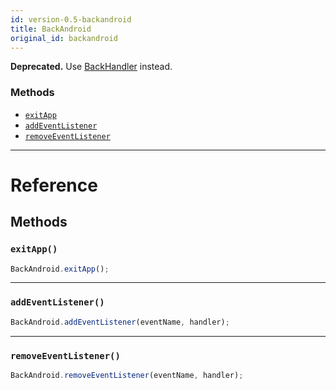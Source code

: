 ```yaml
---
id: version-0.5-backandroid
title: BackAndroid
original_id: backandroid
---
```


**Deprecated.** Use [BackHandler](backhandler.md) instead.

### Methods

- [`exitApp`](backandroid.md#exitapp)
- [`addEventListener`](backandroid.md#addeventlistener)
- [`removeEventListener`](backandroid.md#removeeventlistener)

---

# Reference

## Methods

### `exitApp()`

```jsx
BackAndroid.exitApp();
```

---

### `addEventListener()`

```jsx
BackAndroid.addEventListener(eventName, handler);
```

---

### `removeEventListener()`

```jsx
BackAndroid.removeEventListener(eventName, handler);
```
